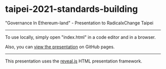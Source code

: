 
# taipei-2021-standards-building

"Governance In Ethereum-land" - Presentation to RadicalxChange Taipei

---

To use locally, simply open "index.html" in a code editor and in a browser.

Also, you can [view the presentation](https://jpitts.github.io/taipei-2021-standards-governance/) on GitHub pages.

---

This presentation uses the [reveal.js](https://github.com/hakimel/reveal.js/) HTML presentation framework. 
